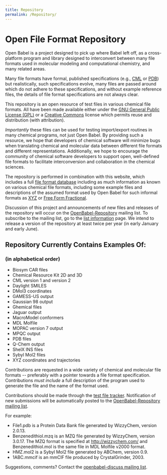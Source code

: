 ```yaml
---
title: Repository
permalink: /Repository/
---
```


Open File Format Repository
===========================

Open Babel is a project designed to pick up where Babel left off, as a cross-platform program and library designed to interconvert between many file formats used in molecular modeling and computational chemistry, and many related areas.

Many file formats have formal, published specifications (e.g., [CML](/CML "wikilink") or [PDB](/PDB "wikilink")) but realistically, such specifications evolve, many files are passed around which do not adhere to these specifications, and without example reference files, the details of file format specifications are not always clear.

This repository is an open resource of test files in various chemical file formats. All have been made available either under the [GNU General Public License (GPL)](http://www.gnu.org/copyleft/gpl.html) or a [Creative Commons](http://creativecommons.org/) license which permits reuse and distribution (with attribution).

*Importantly* these files can be used for testing import/export routines in many chemical programs, not just Open Babel. By providing such a resource, we hope that developers of chemical software will minimize bugs when translating chemical and molecular data between different file formats and different representations. Additionally, we hope to encourage the community of chemical software developers to support open, well-defined file formats to facilitate interconversion and collaboration in the chemical sciences.

The repository is performed in combination with this website, which includes a full [file format database](/:Category:Formats "wikilink") including as much information as known on various chemical file formats, including some example files and descriptions of the assumed format used by Open Babel for such informal formats as [XYZ](/XYZ "wikilink") or [Free Form Fractional](/Free_Form_Fractional "wikilink").

Discussion of this project and announcements of new files and releases of the repository will occur on the [OpenBabel-Repository](http://sourceforge.net/mailarchive/forum.php?forum_id=45088) mailing list. To subscribe to the mailing list, go to the [list information](http://lists.sourceforge.net/lists/listinfo/openbabel-repository) page. We intend to release a version of the repository at least twice per year (in early January and early June).

Repository Currently Contains Examples Of:
------------------------------------------

### (in alphabetical order)

-   Biosym CAR files
-   Chemical Resource Kit 2D and 3D
-   CML version 1 and version 2
-   Daylight SMILES
-   DMol3 coordinates
-   GAMESS-US output
-   Gaussian 98 output
-   Ghemical files
-   Jaguar output
-   MacroModel conformers
-   MDL Molfile
-   MOPAC version 7 output
-   MPQC output
-   PDB files
-   Q-Chem output
-   ShelX INS files
-   Sybyl Mol2 files
-   XYZ coordinates and trajectories

Contributions are requested in a wide variety of chemical and molecular file formats -- preferably with a pointer towards a file format specification. Contributions *must include* a full description of the program used to generate the file and the name of the format used.

Contributions should be made through the [test file tracker](http://sourceforge.net/tracker/?atid=740158&group_id=40728&func=browse). Notification of new submissions will be automatically posted to the [OpenBabel-Repository mailing list](http://sourceforge.net/mailarchive/forum.php?forum_id=45088).

For example:

-   File1.pdb is a Protein Data Bank file generated by WizzyChem, version 2.0.13.
-   Benzenedithiol.mzq is an MZQ file generated by WizzyChem, version 3.0.17. The MZQ format is specified at <http://wizzychem.com/> and Benzenedithiol.mol is the same file in MDL Molfile v2000 format.
-   HMZ.mol2 is a Sybyl Mol2 file generated by ABChem, version 0.9.
-   1ABC.mmcif is an mmCIF file produced by CrystalGrinder, 2003.

Suggestions, comments? Contact the [openbabel-discuss mailing list](mailto:openbabel-discuss@lists.sourceforge.net).